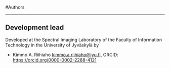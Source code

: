 #Authors

----------------
Development lead
----------------

Developed at the Spectral Imaging Laboratory of the
Faculty of Information Technology in the University of Jyväskylä by

* Kimmo A. Riihiaho <kimmo.a.riihiaho@jyu.fi>, ORCID:  https://orcid.org/0000-0002-2288-4121 
